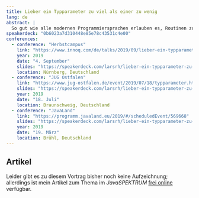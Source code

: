 ```yaml
---
title: Lieber ein Typparameter zu viel als einer zu wenig
lang: de
abstract: |
  So gut wie alle modernen Programmiersprachen erlauben es, Routinen zu parametrisieren – über Werte und über Typen. Für Letzteres gibt es verschiedenen Begriffe: "Templates", "Generics" oder aber "Parametric Polymorphism". Diese Begriffe sollen hier einmal geklärt werden. Außerdem lernen wir die Vorteile von Typparametern kennen und warum Type Erasure in Java nicht nur richtig, sondern auch notwendig ist. Schließlich kommen wir auf Philipp Wadlers einflussreichen Artikel "Theorems For Free" zu sprechen, welcher eine Technik beschreibt, mit der wir Aussagen über Programme nur anhand der Typen treffen können.
speakerdeck: "0b6023a7d310448e85e78c43531c4e00"
conferences:
  - conference: "Herbstcampus"
    link: "https://www.innoq.com/de/talks/2019/09/lieber-ein-typparameter-zu-viel-als-zu-wenig-herbstcampus/"
    year: 2019
    date: "4. September"
    slides: "https://speakerdeck.com/larsrh/lieber-ein-typparameter-zu-viel-als-einer-zu-wenig-herbstcampus"
    location: Nürnberg, Deutschland
  - conference: "JUG Ostfalen"
    link: "https://www.jug-ostfalen.de/event/2019/07/18/typparameter.html"
    slides: "https://speakerdeck.com/larsrh/lieber-ein-typparameter-zu-viel-als-einer-zu-wenig-jug-ostfalen"
    year: 2019
    date: "18. Juli"
    location: Braunschweig, Deutschland
  - conference: "JavaLand"
    link: "https://programm.javaland.eu/2019/#/scheduledEvent/569668"
    slides: "https://speakerdeck.com/larsrh/lieber-ein-typparameter-zu-viel-als-einer-zu-wenig"
    year: 2019
    date: "19. März"
    location: Brühl, Deutschland
---
```


## Artikel

Leider gibt es zu diesem Vortrag bisher noch keine Aufzeichnung; allerdings ist mein Artikel zum Thema im <i>JavaSPEKTRUM</i> <a href="http://sigs.de/publications/twitter/JS_03_2019/Hupel_JS_03_2019.pdf">frei online</a> verfügbar.
